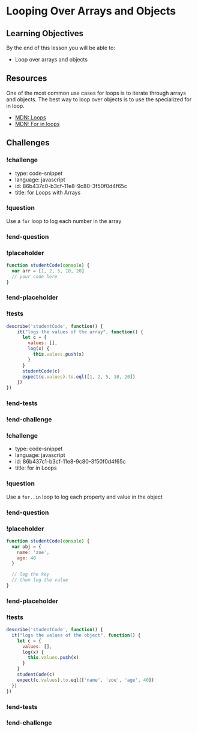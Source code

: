 # Looping Over Arrays and Objects

## Learning Objectives

By the end of this lesson you will be able to:

* Loop over arrays and objects

## Resources

One of the most common use cases for loops is to iterate through arrays and objects. The
best way to loop over objects is to use the specialized for in loop.

* [MDN: Loops](https://developer.mozilla.org/en-US/docs/Web/JavaScript/Guide/Loops_and_iteration)
* [MDN: For in loops](https://developer.mozilla.org/en-US/docs/Web/JavaScript/Reference/Statements/for...in)

## Challenges

<!-- Question -->

### !challenge

* type: code-snippet
* language: javascript
* id: 86b437c0-b3cf-11e8-9c80-3f50f0d4f65c
* title: for Loops with Arrays

### !question

Use a `for` loop to log each number in the array

### !end-question

### !placeholder

```js
function studentCode(console) {
  var arr = [1, 2, 5, 10, 20]
  // your code here
}
```

### !end-placeholder

### !tests

```js
describe('studentCode', function() {
    it("logs the values of the array", function() {
      let c = {
        values: [],
        log(x) {
          this.values.push(x)
        }
      }
      studentCode(c)
      expect(c.values).to.eql([1, 2, 5, 10, 20])
    })
})
```
### !end-tests

### !end-challenge

<!-- Question -->

### !challenge

* type: code-snippet
* language: javascript
* id: 86b437c1-b3cf-11e8-9c80-3f50f0d4f65c
* title: for in Loops

### !question

Use a `for..in` loop to log each property and value in the object

### !end-question

### !placeholder

```js
function studentCode(console) {
  var obj = {
    name: 'zoe',
    age: 40
  }

  // log the key
  // then log the value
}
```

### !end-placeholder

### !tests

```js
describe('studentCode', function() {
  it("logs the values of the object", function() {
    let c = {
      values: [],
      log(x) {
        this.values.push(x)
      }
    }
    studentCode(c)
    expect(c.values).to.eql(['name', 'zoe', 'age', 40])
  })
})
```

### !end-tests

### !end-challenge

